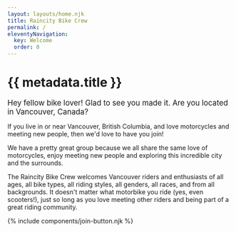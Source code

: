 ```yaml
---
layout: layouts/home.njk
title: Raincity Bike Crew
permalink: /
eleventyNavigation:
  key: Welcome
  order: 0
---
```


<h1 class="visually-hidden">{{ metadata.title }}</h1>

<big>Hey fellow bike lover! Glad to see you made it. Are you located in Vancouver, Canada?</big>

If you live in or near Vancouver, British Columbia, and love motorcycles and meeting new people, then we'd love to have you join!

We have a pretty great group because we all share the same love of motorcycles, enjoy meeting new people and exploring this incredible city and the surrounds.

The Raincity Bike Crew welcomes Vancouver riders and enthusiasts of all ages, all bike types, all riding styles, all genders, all races, and from all backgrounds. It doesn't matter what motorbike you ride (yes, even scooters!), just so long as you love meeting other riders and being part of a great riding community.

{% include components/join-button.njk %}
